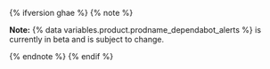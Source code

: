 {% ifversion ghae %}
{% note %}

**Note:** {% data variables.product.prodname_dependabot_alerts %} is currently in beta and is subject to change.

{% endnote %}
{% endif %}
